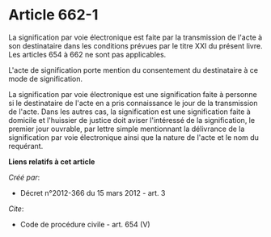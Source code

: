 # Article 662-1

La signification par voie électronique est faite par la transmission de l'acte à son destinataire dans les conditions prévues
par le titre XXI du présent livre. Les articles 654 à 662 ne sont pas applicables. 

L'acte de signification porte mention du consentement du destinataire à ce mode de signification. 

La signification par voie électronique est une signification faite à personne si le destinataire de l'acte en a pris
connaissance le jour de la transmission de l'acte. Dans les autres cas, la signification est une signification faite à
domicile et l'huissier de justice doit aviser l'intéressé de la signification, le premier jour ouvrable, par lettre simple
mentionnant la délivrance de la signification par voie électronique ainsi que la nature de l'acte et le nom du requérant.

**Liens relatifs à cet article**

_Créé par_:

  - Décret n°2012-366 du 15 mars 2012 - art. 3

_Cite_:

  - Code de procédure civile - art. 654 (V)
